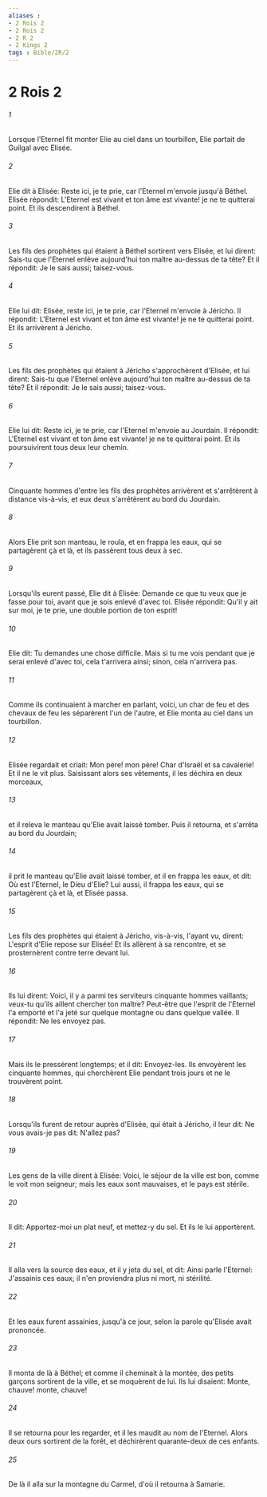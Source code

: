 ```yaml
---
aliases : 
- 2 Rois 2
- 2 Rois 2
- 2 R 2
- 2 Kings 2
tags : Bible/2R/2
---
```


# 2 Rois 2

###### 1
Lorsque l'Eternel fit monter Elie au ciel dans un tourbillon, Elie partait de Guilgal avec Elisée.
###### 2
Elie dit à Elisée: Reste ici, je te prie, car l'Eternel m'envoie jusqu'à Béthel. Elisée répondit: L'Eternel est vivant et ton âme est vivante! je ne te quitterai point. Et ils descendirent à Béthel.
###### 3
Les fils des prophètes qui étaient à Béthel sortirent vers Elisée, et lui dirent: Sais-tu que l'Eternel enlève aujourd'hui ton maître au-dessus de ta tête? Et il répondit: Je le sais aussi; taisez-vous.
###### 4
Elie lui dit: Elisée, reste ici, je te prie, car l'Eternel m'envoie à Jéricho. Il répondit: L'Eternel est vivant et ton âme est vivante! je ne te quitterai point. Et ils arrivèrent à Jéricho.
###### 5
Les fils des prophètes qui étaient à Jéricho s'approchèrent d'Elisée, et lui dirent: Sais-tu que l'Eternel enlève aujourd'hui ton maître au-dessus de ta tête? Et il répondit: Je le sais aussi; taisez-vous.
###### 6
Elie lui dit: Reste ici, je te prie, car l'Eternel m'envoie au Jourdain. Il répondit: L'Eternel est vivant et ton âme est vivante! je ne te quitterai point. Et ils poursuivirent tous deux leur chemin.
###### 7
Cinquante hommes d'entre les fils des prophètes arrivèrent et s'arrêtèrent à distance vis-à-vis, et eux deux s'arrêtèrent au bord du Jourdain.
###### 8
Alors Elie prit son manteau, le roula, et en frappa les eaux, qui se partagèrent çà et là, et ils passèrent tous deux à sec.
###### 9
Lorsqu'ils eurent passé, Elie dit à Elisée: Demande ce que tu veux que je fasse pour toi, avant que je sois enlevé d'avec toi. Elisée répondit: Qu'il y ait sur moi, je te prie, une double portion de ton esprit!
###### 10
Elie dit: Tu demandes une chose difficile. Mais si tu me vois pendant que je serai enlevé d'avec toi, cela t'arrivera ainsi; sinon, cela n'arrivera pas.
###### 11
Comme ils continuaient à marcher en parlant, voici, un char de feu et des chevaux de feu les séparèrent l'un de l'autre, et Elie monta au ciel dans un tourbillon.
###### 12
Elisée regardait et criait: Mon père! mon père! Char d'Israël et sa cavalerie! Et il ne le vit plus. Saisissant alors ses vêtements, il les déchira en deux morceaux,
###### 13
et il releva le manteau qu'Elie avait laissé tomber. Puis il retourna, et s'arrêta au bord du Jourdain;
###### 14
il prit le manteau qu'Elie avait laissé tomber, et il en frappa les eaux, et dit: Où est l'Eternel, le Dieu d'Elie? Lui aussi, il frappa les eaux, qui se partagèrent çà et là, et Elisée passa.
###### 15
Les fils des prophètes qui étaient à Jéricho, vis-à-vis, l'ayant vu, dirent: L'esprit d'Elie repose sur Elisée! Et ils allèrent à sa rencontre, et se prosternèrent contre terre devant lui.
###### 16
Ils lui dirent: Voici, il y a parmi tes serviteurs cinquante hommes vaillants; veux-tu qu'ils aillent chercher ton maître? Peut-être que l'esprit de l'Eternel l'a emporté et l'a jeté sur quelque montagne ou dans quelque vallée. Il répondit: Ne les envoyez pas.
###### 17
Mais ils le pressèrent longtemps; et il dit: Envoyez-les. Ils envoyèrent les cinquante hommes, qui cherchèrent Elie pendant trois jours et ne le trouvèrent point.
###### 18
Lorsqu'ils furent de retour auprès d'Elisée, qui était à Jéricho, il leur dit: Ne vous avais-je pas dit: N'allez pas?
###### 19
Les gens de la ville dirent à Elisée: Voici, le séjour de la ville est bon, comme le voit mon seigneur; mais les eaux sont mauvaises, et le pays est stérile.
###### 20
Il dit: Apportez-moi un plat neuf, et mettez-y du sel. Et ils le lui apportèrent.
###### 21
Il alla vers la source des eaux, et il y jeta du sel, et dit: Ainsi parle l'Eternel: J'assainis ces eaux; il n'en proviendra plus ni mort, ni stérilité.
###### 22
Et les eaux furent assainies, jusqu'à ce jour, selon la parole qu'Elisée avait prononcée.
###### 23
Il monta de là à Béthel; et comme il cheminait à la montée, des petits garçons sortirent de la ville, et se moquèrent de lui. Ils lui disaient: Monte, chauve! monte, chauve!
###### 24
Il se retourna pour les regarder, et il les maudit au nom de l'Eternel. Alors deux ours sortirent de la forêt, et déchirèrent quarante-deux de ces enfants.
###### 25
De là il alla sur la montagne du Carmel, d'où il retourna à Samarie.
